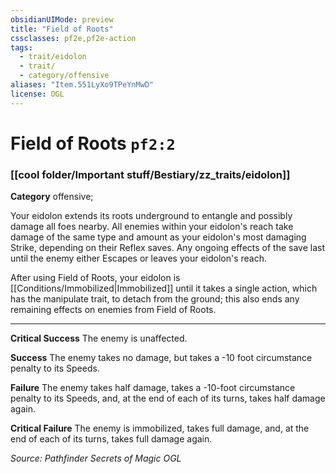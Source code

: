 ```yaml
---
obsidianUIMode: preview
title: "Field of Roots"
cssclasses: pf2e,pf2e-action
tags:
  - trait/eidolon
  - trait/
  - category/offensive
aliases: "Item.551LyXo9TPeYnMwD"
license: OGL
---
```

# Field of Roots `pf2:2`

### [[cool folder/Important stuff/Bestiary/zz_traits/eidolon]]

**Category** offensive; 




Your eidolon extends its roots underground to entangle and possibly damage all foes nearby. All enemies within your eidolon's reach take damage of the same type and amount as your eidolon's most damaging Strike, depending on their Reflex saves. Any ongoing effects of the save last until the enemy either Escapes or leaves your eidolon's reach.

After using Field of Roots, your eidolon is [[Conditions/Immobilized|Immobilized]] until it takes a single action, which has the manipulate trait, to detach from the ground; this also ends any remaining effects on enemies from Field of Roots.

* * *

**Critical Success** The enemy is unaffected.

**Success** The enemy takes no damage, but takes a -10 foot circumstance penalty to its Speeds.

**Failure** The enemy takes half damage, takes a -10-foot circumstance penalty to its Speeds, and, at the end of each of its turns, takes half damage again.

**Critical Failure** The enemy is immobilized, takes full damage, and, at the end of each of its turns, takes full damage again.

*Source: Pathfinder Secrets of Magic*
*OGL*